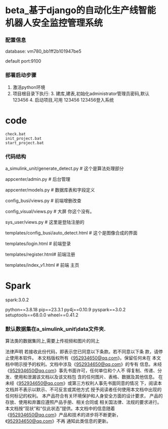 # beta_基于django的自动化生产线智能机器人安全监控管理系统

### 配置信息

  database: vm780_bb1ff2b101947be5

  default port:9100

### 部署启动步骤

1. 激活python环境
2. 项目根目录下执行:
   3. 建库,建表,初始化administrator管理员密码,默认123456
   4. 启动项目,可用 123456 123456登入系统

# code

    check.bat
    init_project.bat
    start_project.bat

### 代码结构

 a_simulink_unit/generate_detect.py # 这个是算法处理部分

 appcenter/admin.py # 后台管理

 appcenter/models.py # 数据库表和字段定义

 config_busi/views.py # 前端增删改查

 config_visual/views.py # 大屏 你这个没有。

 sys_user/views.py  # 这里是登陆注册的

 templates/config_busi/auto_detect.html # 这个是图像合成的界面

 templates/login.html # 前端登录

 templates/register.html# 前端注册

 templates/index_v1.html # 前端 主页

# Spark

spark:3.0.2

python==3.8.18
pip==23.3.1
py4j==0.10.9
pyspark==3.0.2
setuptools==68.0.0
wheel==0.41.2




### 默认数据集在a_simulink_unit\data文件夹.

算法类的数据集同上,需要上传视频和图片的同上


法律声明
若接收此份代码，即表示您已同意以下条款。若不同意以下条
款，请停止使用本软件。
本文档版权所有《952934650@qq.com》。保留任何未在
本文档中明示授予的权利。文档中涉及《952934650@qq.com》的专有
信息。未经《952934650@qq.com》事先书面许可，任何单位和个人不
得复制、传递、分发、使用和泄漏该文档以及该文档包
含的任何图片、表格、数据及其他信息。
在未经《952934650@qq.com》或第三方权利人事先书面同意的情况
下，阅读本文档并不表示以默示、不可反言或其他方式
授予阅读者任何使用本文档中出现的任何标记的权利。
本产品符合有关环境保护和人身安全方面的设计要求，
产品的存放、使用和弃置应遵照产品手册、相关合同或
相关国法律、法规的要求进行。
本文档按“现状”和“仅此状态”提供。本文档中的信息随着
《952934650@qq.com》产品和技术的进步将不断更新，《952934650@qq.com》不再
通知此类信息的更新。